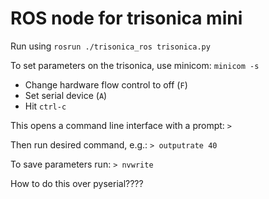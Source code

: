 # ROS node for trisonica mini

Run using `rosrun ./trisonica_ros trisonica.py`

To set parameters on the trisonica, use minicom:
`minicom -s`

* Change hardware flow control to off (`F`)
* Set serial device (`A`)
* Hit `ctrl-c`

This opens a command line interface with a prompt:
`>`

Then run desired command, e.g.: 
`> outputrate 40`

To save parameters run: 
`> nvwrite`

How to do this over pyserial????
